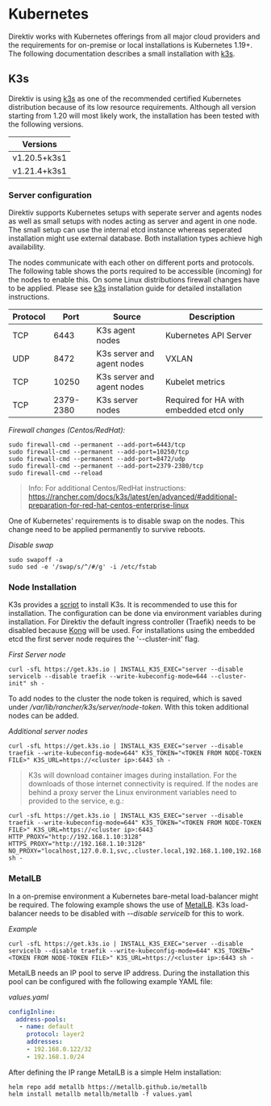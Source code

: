 # Kubernetes

Direktiv works with Kubernetes offerings from all major cloud providers and the requirements for on-premise or local installations is Kubernetes 1.19+. The following documentation describes a small installation with [k3s](https://k3s.io/).

<!-- and [MetalLB](https://metallb.universe.tf/) as a setup example. -->

## K3s

Direktiv is using [k3s](https://k3s.io/) as one of the recommended certified Kubernetes distribution because of its low resource requirements. Although all version starting from 1.20 will most likely work, the installation has been tested with the following versions.

| Versions |
|---|
|v1.20.5+k3s1|
|v1.21.4+k3s1|

### Server configuration

Direktiv supports Kubernetes setups with seperate server and agents nodes as well as small setups with nodes acting as server and agent in one node. The small setup can use the internal etcd instance whereas seperated installation might use external database. Both installation types achieve high availability.

The nodes communicate with each other on different ports and protocols. The following table shows the ports required to be accessible (incoming) for the nodes to enable this. On some Linux distributions firewall changes have to be applied. Please see [k3s](https://rancher.com/docs/k3s/latest/en/installation/) installation guide for detailed installation instructions.

|Protocol|Port|Source|Description
|---|---|---|---|
|TCP| 6443| K3s agent nodes| Kubernetes API Server|
|UDP| 8472 | K3s server and agent nodes | VXLAN |
|TCP| 10250 | K3s server and agent nodes | Kubelet metrics |
|TCP| 2379-2380 | K3s server nodes | Required for HA with embedded etcd only |

*Firewall changes (Centos/RedHat):*

```shell
sudo firewall-cmd --permanent --add-port=6443/tcp
sudo firewall-cmd --permanent --add-port=10250/tcp
sudo firewall-cmd --permanent --add-port=8472/udp
sudo firewall-cmd --permanent --add-port=2379-2380/tcp
sudo firewall-cmd --reload
```

> Info: For additional Centos/RedHat instructions: https://rancher.com/docs/k3s/latest/en/advanced/#additional-preparation-for-red-hat-centos-enterprise-linux

One of Kubernetes' requirements is to disable swap on the nodes. This change need to be applied permanently to survive reboots.

*Disable swap*

```shell
sudo swapoff -a
sudo sed -e '/swap/s/^/#/g' -i /etc/fstab
```

### Node Installation

K3s provides a [script](https://rancher.com/docs/k3s/latest/en/installation/install-options/#options-for-installation-with-script) to install K3s. It is recommended to use this for installation. The configuration can be done via environment variables during installation. For Direktiv the default ingress controller (Traefik) needs to be disabled because [Kong](https://docs.konghq.com/kubernetes-ingress-controller/1.3.x/) will be used. For installations using the embedded etcd the first server node requires the '--cluster-init' flag.

*First Server node*

```shell
curl -sfL https://get.k3s.io | INSTALL_K3S_EXEC="server --disable servicelb --disable traefik --write-kubeconfig-mode=644 --cluster-init" sh -
```

To add nodes to the cluster the node token is required, which is saved under */var/lib/rancher/k3s/server/node-token*. With this token additional nodes can be added.

*Additional server nodes*

```shell
curl -sfL https://get.k3s.io | INSTALL_K3S_EXEC="server --disable traefik --write-kubeconfig-mode=644" K3S_TOKEN="<TOKEN FROM NODE-TOKEN FILE>" K3S_URL=https://<cluster ip>:6443 sh -
```

> K3s will download container images during installation. For the downloads of those internet connectivity is required. If the nodes are behind a proxy server the Linux environment variables need to provided to the service, e.g.:

```shell
curl -sfL https://get.k3s.io | INSTALL_K3S_EXEC="server --disable traefik --write-kubeconfig-mode=644" K3S_TOKEN="<TOKEN FROM NODE-TOKEN FILE>" K3S_URL=https://<cluster ip>:6443 HTTP_PROXY="http://192.168.1.10:3128" HTTPS_PROXY="http://192.168.1.10:3128" NO_PROXY="localhost,127.0.0.1,svc,.cluster.local,192.168.1.100,192.168.1.101,192.168.1.102,10.0.0.0/8" sh -
```

### MetalLB

In a on-premise environment a Kubernetes bare-metal load-balancer might be required. The folowing example shows the use of [MetalLB](https://metallb.universe.tf/). K3s load-balancer needs to be disabled with *--disable servicelb* for this to work.

*Example*
```shell
curl -sfL https://get.k3s.io | INSTALL_K3S_EXEC="server --disable servicelb --disable traefik --write-kubeconfig-mode=644" K3S_TOKEN="<TOKEN FROM NODE-TOKEN FILE>" K3S_URL=https://<cluster ip>:6443 sh -
```

MetalLB needs an IP pool to serve IP address. During the installation this pool can be configured with fhe following example YAML file:

*values.yaml*
```yaml
configInline:
  address-pools:
   - name: default
     protocol: layer2
     addresses:
     - 192.168.0.122/32
     - 192.168.1.0/24
```

After defining the IP range MetalLB is a simple Helm installation:

```shell
helm repo add metallb https://metallb.github.io/metallb
helm install metallb metallb/metallb -f values.yaml
```
